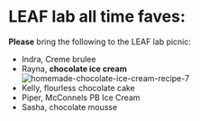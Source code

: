 # LEAF lab all time faves: 

**Please** bring the following to the LEAF lab picnic: 
- Indra, Creme brulee
- Rayna, **chocolate ice cream**
![homemade-chocolate-ice-cream-recipe-7](https://github.com/bovingi/favorite-desserts-ib/assets/85189879/df74ecfd-16f2-4398-9941-493b1ad0f25a)
- Kelly, flourless chocolate cake
- Piper, McConnels PB Ice Cream
- Sasha, chocolate mousse
